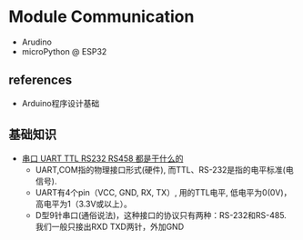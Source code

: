 # Module Communication
- Arudino
- microPython @ ESP32


## references
- Arduino程序设计基础



## 基础知识
- [串口 UART TTL RS232 RS458 都是干什么的](https://blog.csdn.net/wb790238030/article/details/83502823)
    - UART,COM指的物理接口形式(硬件), 而TTL、RS-232是指的电平标准(电信号).
    - UART有4个pin（VCC, GND, RX, TX）, 用的TTL电平,  低电平为0(0V)，高电平为1（3.3V或以上）。
    - D型9针串口(通俗说法)，这种接口的协议只有两种：RS-232和RS-485. 我们一般只接出RXD TXD两针，外加GND



